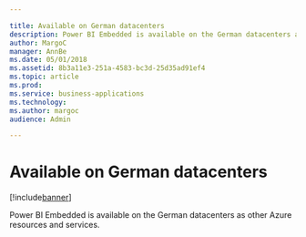 ```yaml
---

title: Available on German datacenters
description: Power BI Embedded is available on the German datacenters as other Azure resources and services.
author: MargoC
manager: AnnBe
ms.date: 05/01/2018
ms.assetid: 8b3a11e3-251a-4583-bc3d-25d35ad91ef4
ms.topic: article
ms.prod: 
ms.service: business-applications
ms.technology: 
ms.author: margoc
audience: Admin

---
```

#  Available on German datacenters




[!include[banner](../../../includes/banner.md)]

Power BI Embedded is available on the German datacenters as other Azure
resources and services.
